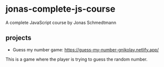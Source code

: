 # jonas-complete-js-course
A complete JavaScript course by Jonas Schmedtmann

## projects

- Guess my number game: https://guess-my-number-gnikolay.netlify.app/
  
This is a game where the player is trying to guess the random number.
